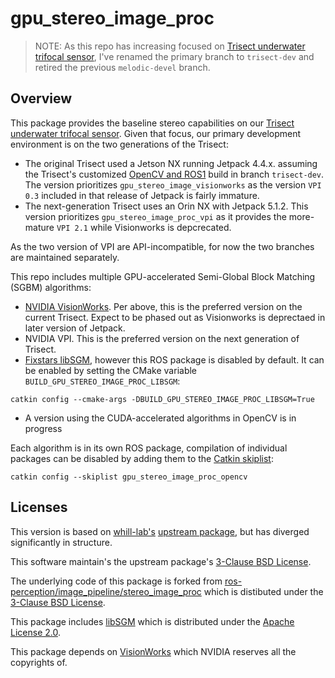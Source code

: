 # gpu_stereo_image_proc

> NOTE:  As this repo has increasing focused on [Trisect underwater trifocal sensor](https://trisect-perception-sensor.gitlab.io/), I've renamed the primary branch to `trisect-dev` and retired the previous `melodic-devel` branch.

## Overview

This package provides the baseline stereo capabilities on our [Trisect underwater trifocal sensor](https://trisect-perception-sensor.gitlab.io/).  Given that focus, our primary development environment is on the two generations of the Trisect:

* The original Trisect used a Jetson NX running Jetpack 4.4.x. assuming the Trisect's customized [OpenCV and ROS1](https://gitlab.com/rsa-perception-sensor/trisect_environment) build in branch `trisect-dev`.   The version prioritizes `gpu_stereo_image_visionworks` as the version `VPI 0.3` included in that release of Jetpack is fairly immature.
* The next-generation Trisect uses an Orin NX with Jetpack 5.1.2.  This version prioritizes `gpu_stereo_image_proc_vpi` as it provides the more-mature `VPI 2.1` while Visionworks is depcrecated.

As the two version of VPI are API-incompatible, for now the two branches are maintained separately.

This repo includes multiple GPU-accelerated Semi-Global Block Matching (SGBM) algorithms:

* [NVIDIA VisionWorks](https://developer.nvidia.com/embedded/visionworks).  Per above, this is the preferred version on the current Trisect.   Expect to be phased out as Visionworks is deprectaed in later version of Jetpack.
* NVIDIA VPI.  This is the preferred version on the next generation of Trisect.
* [Fixstars libSGM](https://github.com/fixstars/libSGM), however this ROS package is disabled by default.  It can be enabled by setting the CMake variable `BUILD_GPU_STEREO_IMAGE_PROC_LIBSGM`:

```
catkin config --cmake-args -DBUILD_GPU_STEREO_IMAGE_PROC_LIBSGM=True
```

* A version using the CUDA-accelerated algorithms in OpenCV is in progress

Each algorithm is in its own ROS package, compilation of individual packages can be disabled by adding them to the [Catkin skiplist](https://catkin-tools.readthedocs.io/en/latest/verbs/catkin_config.html#buildlisting-and-skiplisting-packages):

```
catkin config --skiplist gpu_stereo_image_proc_opencv
```


## Licenses

This version is based on [whill-lab's](https://github.com/whill-labs) [upstream package](https://github.com/whill-labs/gpu_stereo_image_proc), but has diverged significantly in structure.

This software maintain's the upstream package's [3-Clause BSD License](https://opensource.org/licenses/BSD-3-Clause).

The underlying code of this package is forked from [ros-perception/image_pipeline/stereo_image_proc](https://github.com/ros-perception/image_pipeline/tree/melodic/stereo_image_proc) which is distibuted under the [3-Clause BSD License](https://opensource.org/licenses/BSD-3-Clause).

This package includes [libSGM](https://github.com/fixstars/libSGM) which is distributed under the [Apache License 2.0](http://www.apache.org/licenses/LICENSE-2.0).

This package depends on [VisionWorks](https://developer.nvidia.com/embedded/visionworks) which NVIDIA reserves all the copyrights of.
